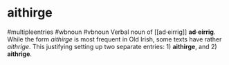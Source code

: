 # aithirge
#multipleentries
#wbnoun
#vbnoun
Verbal noun of [[ad·eirrig]] **ad·eirrig**. While the form *aithirge* is most frequent in Old Irish, some texts have rather *aithrige*. This justifying setting up two separate entries: 1) **aithirge**, and 2) **aithrige**.